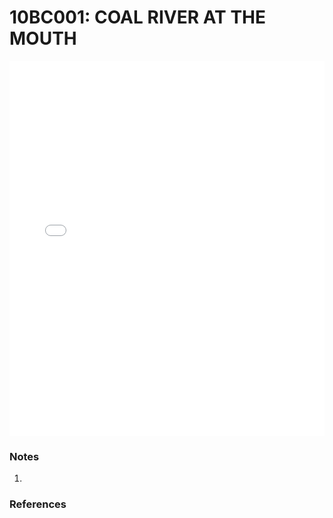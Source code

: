 # 10BC001: COAL RIVER AT THE MOUTH

<iframe src="/_static/stations/10BC001_fdc.html" width="100%" height="600" frameborder="0"></iframe>

### Notes
1. 

### References

